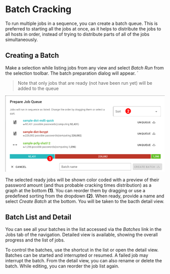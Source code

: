 Batch Cracking
==============

To run multiple jobs in a sequence, you can create a batch queue. This is preferred to starting all the jobs at once, as it helps to distribute the jobs to all hosts in order, instead of trying to distribute parts of all of the jobs simultaneously.


Creating a Batch
----------------

Make a selection while listing jobs from any view and select _Batch Run_ from the selection toolbar. The batch preparation dialog will appear. ´

> Note that only jobs that are ready (not have been run yet) will be added to the queue

![Batch preparation](../../_media/img/mng-jobs/batch.png)

The selected ready jobs will be shown color coded with a preview of their password amount (and thus probable cracking times distribution) as a graph at the bottom __(1)__. You can reorder them by dragging or use a predefined sorting from the dropdown __(2)__. When ready, provide a name and select _Create Batch_ at the bottom. You will be taken to the bacth detail view.


Batch List and Detail
---------------------

You can see all your batches in the list accessed via the _Batches_ link in the Jobs tab of the navigation. Detailed view is available, showing the overall progress and the list of jobs.

To control the batches, use the shortcut in the list or open the detail view. Batches can be started and interrupted or resumed. A failed job may interrupt the batch. From the detail view, you can also rename or delete the batch. While editing, you can reorder the job list again.
